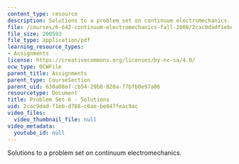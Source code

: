 ```yaml
---
content_type: resource
description: Solutions to a problem set on continuum electromechanics.
file: /courses/6-642-continuum-electromechanics-fall-2008/2cac9dadf1ebd788c6aebe847feac9ac_pset6_soln.pdf
file_size: 200593
file_type: application/pdf
learning_resource_types:
- Assignments
license: https://creativecommons.org/licenses/by-nc-sa/4.0/
ocw_type: OCWFile
parent_title: Assignments
parent_type: CourseSection
parent_uid: 630a08e7-cb54-29b8-820a-77bfb0e97a06
resourcetype: Document
title: Problem Set 6 - Solutions
uid: 2cac9dad-f1eb-d788-c6ae-be847feac9ac
video_files:
  video_thumbnail_file: null
video_metadata:
  youtube_id: null
---
```

Solutions to a problem set on continuum electromechanics.